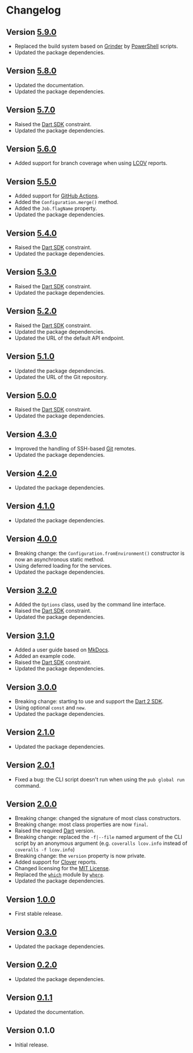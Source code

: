 # Changelog

## Version [5.9.0](https://git.belin.io/cedx/coveralls.dart/compare/v5.8.0...v5.9.0)
- Replaced the build system based on [Grinder](https://pub.dev/packages/grinder) by [PowerShell](https://docs.microsoft.com/en-us/powershell) scripts.
- Updated the package dependencies.

## Version [5.8.0](https://git.belin.io/cedx/coveralls.dart/compare/v5.7.0...v5.8.0)
- Updated the documentation.
- Updated the package dependencies.

## Version [5.7.0](https://git.belin.io/cedx/coveralls.dart/compare/v5.6.0...v5.7.0)
- Raised the [Dart SDK](https://dart.dev/tools/sdk) constraint.
- Updated the package dependencies.

## Version [5.6.0](https://git.belin.io/cedx/coveralls.dart/compare/v5.5.0...v5.6.0)
- Added support for branch coverage when using [LCOV](http://ltp.sourceforge.net/coverage/lcov.php) reports.

## Version [5.5.0](https://git.belin.io/cedx/coveralls.dart/compare/v5.4.0...v5.5.0)
- Added support for [GitHub Actions](https://github.com/features/actions).
- Added the `Configuration.merge()` method.
- Added the `Job.flagName` property.
- Updated the package dependencies.

## Version [5.4.0](https://git.belin.io/cedx/coveralls.dart/compare/v5.3.0...v5.4.0)
- Raised the [Dart SDK](https://dart.dev/tools/sdk) constraint.
- Updated the package dependencies.

## Version [5.3.0](https://git.belin.io/cedx/coveralls.dart/compare/v5.2.0...v5.3.0)
- Raised the [Dart SDK](https://dart.dev/tools/sdk) constraint.
- Updated the package dependencies.

## Version [5.2.0](https://git.belin.io/cedx/coveralls.dart/compare/v5.1.0...v5.2.0)
- Raised the [Dart SDK](https://dart.dev/tools/sdk) constraint.
- Updated the package dependencies.
- Updated the URL of the default API endpoint.

## Version [5.1.0](https://git.belin.io/cedx/coveralls.dart/compare/v5.0.0...v5.1.0)
- Updated the package dependencies.
- Updated the URL of the Git repository.

## Version [5.0.0](https://git.belin.io/cedx/coveralls.dart/compare/v4.3.0...v5.0.0)
- Raised the [Dart SDK](https://dart.dev/tools/sdk) constraint.
- Updated the package dependencies.

## Version [4.3.0](https://git.belin.io/cedx/coveralls.dart/compare/v4.2.0...v4.3.0)
- Improved the handling of SSH-based [Git](https://git-scm.com) remotes.
- Updated the package dependencies.

## Version [4.2.0](https://git.belin.io/cedx/coveralls.dart/compare/v4.1.0...v4.2.0)
- Updated the package dependencies.

## Version [4.1.0](https://git.belin.io/cedx/coveralls.dart/compare/v4.0.0...v4.1.0)
- Updated the package dependencies.

## Version [4.0.0](https://git.belin.io/cedx/coveralls.dart/compare/v3.2.0...v4.0.0)
- Breaking change: the `Configuration.fromEnvironment()` constructor is now an asynchronous static method.
- Using deferred loading for the services.
- Updated the package dependencies.

## Version [3.2.0](https://git.belin.io/cedx/coveralls.dart/compare/v3.1.0...v3.2.0)
- Added the `Options` class, used by the command line interface.
- Raised the [Dart SDK](https://dart.dev/tools/sdk) constraint.
- Updated the package dependencies.

## Version [3.1.0](https://git.belin.io/cedx/coveralls.dart/compare/v3.0.0...v3.1.0)
- Added a user guide based on [MkDocs](http://www.mkdocs.org).
- Added an example code.
- Raised the [Dart SDK](https://dart.dev/tools/sdk) constraint.
- Updated the package dependencies.

## Version [3.0.0](https://git.belin.io/cedx/coveralls.dart/compare/v2.1.0...v3.0.0)
- Breaking change: starting to use and support the [Dart 2 SDK](https://dart.dev/tools/sdk).
- Using optional `const` and `new`.
- Updated the package dependencies.

## Version [2.1.0](https://git.belin.io/cedx/coveralls.dart/compare/v2.0.1...v2.1.0)
- Updated the package dependencies.

## Version [2.0.1](https://git.belin.io/cedx/coveralls.dart/compare/v2.0.0...v2.0.1)
- Fixed a bug: the CLI script doesn't run when using the `pub global run` command.

## Version [2.0.0](https://git.belin.io/cedx/coveralls.dart/compare/v1.0.0...v2.0.0)
- Breaking change: changed the signature of most class constructors.
- Breaking change: most class properties are now `final`.
- Raised the required [Dart](https://dart.dev) version.
- Breaking change: replaced the `-f|--file` named argument of the CLI script by an anonymous argument (e.g. `coveralls lcov.info` instead of `coveralls -f lcov.info`)
- Breaking change: the `version` property is now private.
- Added support for [Clover](https://www.atlassian.com/software/clover) reports.
- Changed licensing for the [MIT License](https://opensource.org/licenses/MIT).
- Replaced the [`which`](https://pub.dev/packages/which) module by [`where`](https://pub.dev/packages/where).
- Updated the package dependencies.

## Version [1.0.0](https://git.belin.io/cedx/coveralls.dart/compare/v0.3.0...v1.0.0)
- First stable release.

## Version [0.3.0](https://git.belin.io/cedx/coveralls.dart/compare/v0.2.0...v0.3.0)
- Updated the package dependencies.

## Version [0.2.0](https://git.belin.io/cedx/coveralls.dart/compare/v0.1.1...v0.2.0)
- Updated the package dependencies.

## Version [0.1.1](https://git.belin.io/cedx/coveralls.dart/compare/v0.1.0...v0.1.1)
- Updated the documentation.

## Version 0.1.0
- Initial release.
